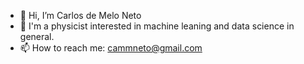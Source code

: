 - 👋 Hi, I’m Carlos de Melo Neto
- 👀 I'm a physicist interested in machine leaning and data science in general.
- 📫 How to reach me: cammneto@gmail.com
